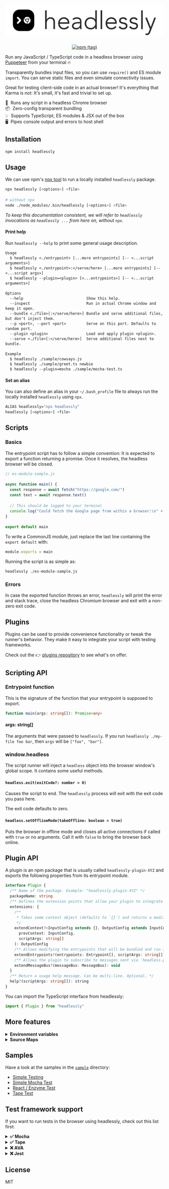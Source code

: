 <h1 align="center"><img alt="headlessly" src="./docs/logo-name.png" /></h1>

<p align="center">
  <a href="https://www.npmjs.com/package/headlessly" target="_blank"><img alt="npm (tag)" src="https://img.shields.io/npm/v/headlessly.svg?style=flat-square"></a>
</p>

Run any JavaScript / TypeScript code in a headless browser using [Puppeteer](https://github.com/GoogleChrome/puppeteer) from your terminal 🔥

Transparently bundles input files, so you can use `require()` and ES module `import`. You can serve static files and even simulate connectivity issues.

Great for testing client-side code in an actual browser! It's everything that Karma is not: It's small, it's fast and trivial to set up.

🚀&nbsp;&nbsp;Runs any script in a headless Chrome browser<br />
📦&nbsp;&nbsp;Zero-config transparent bundling<br />
💡&nbsp;&nbsp;Supports TypeScript, ES modules &amp; JSX out of the box<br />
🖥&nbsp;&nbsp;Pipes console output and errors to host shell<br />


## Installation

```sh
npm install headlessly
```

## Usage

We can use npm's [npx tool](https://blog.npmjs.org/post/162869356040/introducing-npx-an-npm-package-runner) to run a locally installed `headlessly` package.

```sh
npx headlessly [<options>] <file>

# without npx
node ./node_modules/.bin/headlessly [<options>] <file>
```

*To keep this documentation consistent, we will refer to `headlessly` invocations as `headlessly ...` from here on, without `npx`.*

#### Print help

Run `headlessly --help` to print some general usage description.

```
Usage
  $ headlessly <./entrypoint> [...more entrypoints] [-- <...script arguments>]
  $ headlessly <./entrypoint>:</serve/here> [...more entrypoints] [-- <...script args>]
  $ headlessly --plugin=<plugin> [<...entrypoints>] [-- <...script arguments>]

Options
  --help                            Show this help.
  --inspect                         Run in actual Chrome window and keep it open.
  --bundle <./file>[:</serve/here>] Bundle and serve additional files, but don't inject them.
  --p <port>, --port <port>         Serve on this port. Defaults to random port.
  --plugin <plugin>                 Load and apply plugin <plugin>.
  --serve <./file>[:</serve/here>]  Serve additional files next to bundle.

Example
  $ headlessly ./sample/cowsays.js
  $ headlessly ./sample/greet.ts newbie
  $ headlessly --plugin=mocha ./sample/mocha-test.ts
```

#### Set an alias

You can also define an alias in your `~/.bash_profile` file to always run the locally installed `headlessly` using `npx`.

```sh
ALIAS headlessly="npx headlessly"
headlessly [<options>] <file>
```


## Scripts

### Basics

The entrypoint script has to follow a simple convention: It is expected to export a function returning a promise. Once it resolves, the headless browser will be closed.

```js
// es-module-sample.js

async function main() {
  const response = await fetch("https://google.com/")
  const text = await response.text()

  // This should be logged to your terminal
  console.log("Could fetch the Google page from within a browser:\n" + text)
}

export default main
```

To write a CommonJS module, just replace the last line containing the `export default` with:

```js
module.exports = main
```

Running the script is as simple as:

```sh
headlessly ./es-module-sample.js
```

### Errors

In case the exported function throws an error, `headlessly` will print the error and stack trace, close the headless Chromium browser and exit with a non-zero exit code.


## Plugins

Plugins can be used to provide convenience functionality or tweak the runner's behavior. They make it easy to integrate your script with testing frameworks.

Check out the 👉 [plugins repository](https://github.com/andywer/headlessly-plugins) to see what's on offer.


## Scripting API

### Entrypoint function

This is the signature of the function that your entrypoint is supposed to export.

```ts
function main(args: string[]): Promise<any>
```

#### args: string[]

The arguments that were passed to `headlessly`. If you run `headlessly ./my-file foo bar`, then `args` will be `["foo", "bar"]`.

### window.headless

The script runner will inject a `headless` object into the browser window's global scope. It contains some useful methods.

#### `headless.exit(exitCode?: number = 0)`

Causes the script to end. The `headlessly` process will exit with the exit code you pass here.

The exit code defaults to zero.

#### `headless.setOfflineMode(takeOffline: boolean = true)`

Puts the browser in offline mode and closes all active connections if called with `true` or no arguments. Call it with `false` to bring the browser back online.


## Plugin API

A plugin is an npm package that is usually called `headlessly-plugin-XYZ` and exports the following properties from its entrypoint module.

```ts
interface Plugin {
  /** Name of the package. Example: "headlessly-plugin-XYZ" */
  packageName: string
  /** Defines the extension points that allow your plugin to integrate with the script run in the browser. */
  extensions: {
    /**
     * Takes some context object (defaults to `{}`) and returns a modified context that is passed on to the next plugin and finally exposed to the browser script as `headless.plugins`.
     */
    extendContext?<InputConfig extends {}, OutputConfig extends InputConfig>(
      prevContext: InputConfig,
      scriptArgs: string[]
    ): OutputConfig
    /** Allows modifying the entrypoints that will be bundled and run in the browser. */
    extendEntrypoints?(entrypoints: Entrypoint[], scriptArgs: string[]): Promise<Entrypoint[]>
    /** Allows the plugin to subscribe to messages sent via `headless.postMessage()`. */
    extendMessageBus?(messageBus: MessageBus): void
  }
  /** Return a usage help message. Can be multi-line. Optional. */
  help?(scriptArgs: string[]): string
}
```

You can import the TypeScript interface from headlessly:

```ts
import { Plugin } from "headlessly"
```


## More features

<details>
<summary>
  <b>Environment variables</b>
</summary>

<br>

You can access all environment variables of the host shell in your scripts as `process.env.VARIABLENAME`.
</details>

<details>
<summary>
  <b>Source Maps</b>
</summary>

<br>

If an error is thrown, you will see the error and stack trace in your host shell. The stack trace will reference your source file lines, not the line in the bundle file that is actually served to the browser under the hood.
</details>

## Samples

Have a look at the samples in the [`sample`](./sample) directory:

- [Simple Testing](./sample/basic)
- [Simple Mocha Test](./sample/mocha)
- [React / Enzyme Test](./sample/mocha-enzyme)
- [Tape Test](./sample/tape)


## Test framework support

If you want to run tests in the browser using headlessly, check out this list first:

<details>
<summary>
  <b>✅ Mocha</b>
</summary>

<br>

Works great when used with the [Mocha Plugin](https://github.com/andywer/headlessly-plugins/tree/master/packages/headlessly-mocha). See [`sample/mocha`](./sample/mocha) or [`sample/mocha-enzyme`](./sample/mocha-enzyme).
</details>

<details>
<summary>
  <b>✅ Tape</b>
</summary>

<br>

Works like a charm, see [`sample/tape`](./sample/tape).
</details>

<details>
<summary>
  <b>❌ AVA</b>
</summary>

<br>

Currently not possible, since it's testing library and test runner code are too tightly coupled. The test runner only works in node.js.
</details>

<details>
<summary>
  <b>❌ Jest</b>
</summary>

<br>

Jest comes with various kinds of gizmos that cannot be run in a browser.
</details>

## License

MIT
